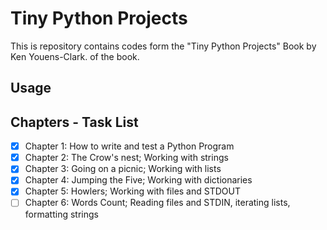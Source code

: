# Tiny Python Projects 

This is repository contains codes form the "Tiny Python Projects" Book by Ken Youens-Clark. of the book.

## Usage


## Chapters - Task List
- [x] Chapter 1: How to write and test a Python Program
- [x] Chapter 2: The Crow's nest; Working with strings
- [x] Chapter 3: Going on a picnic; Working with lists
- [x] Chapter 4: Jumping the Five; Working with dictionaries
- [x] Chapter 5: Howlers; Working with files and STDOUT
- [ ] Chapter 6: Words Count; Reading files and STDIN, iterating lists, formatting strings

